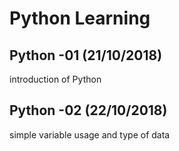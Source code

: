 # Python Learning
## Python -01 (21/10/2018)
introduction of Python
## Python -02 (22/10/2018)
simple variable usage and type of data 

